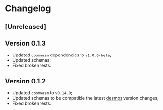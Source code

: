 # Changelog
## [Unreleased]

## Version 0.1.3
- Updated `cosmwasm` dependencies to `v1.0.0-beta`;
- Updated schemas;
- Fixed broken tests.

## Version 0.1.2
- Updated `cosmwasm` to `v0.14.0`;
- Updated schemas to be compatible the latest [desmos](https://github.com/desmos-labs/desmos) version changes;
- Fixed broken tests.
